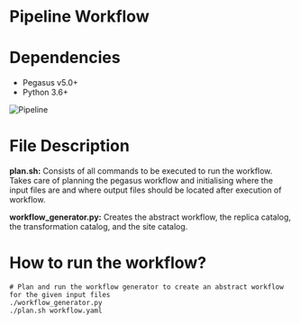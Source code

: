 # Pipeline Workflow 

# Dependencies
- Pegasus v5.0+
- Python 3.6+

![Pipeline](https://user-images.githubusercontent.com/36110304/210929365-0e2f20e1-48dc-48de-a0fd-a2873d1d9b0c.png)

# File Description

<b>plan.sh:</b> Consists of all commands to be executed to run the workflow. Takes care of planning the pegasus workflow and initialising where the input files are and where output files should be located after execution of workflow. 

<b>workflow_generator.py:</b> Creates the abstract workflow, the replica catalog, the transformation catalog, and the site catalog. 

# How to run the workflow?
```
# Plan and run the workflow generator to create an abstract workflow for the given input files
./workflow_generator.py 
./plan.sh workflow.yaml
```
